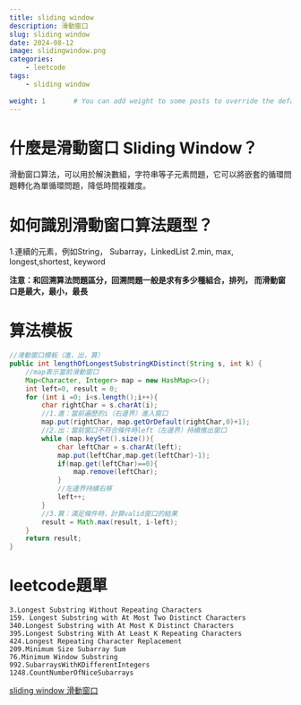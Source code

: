 ```yaml
---
title: sliding window
description: 滑動窗口
slug: sliding window
date: 2024-08-12
image: slidingwindow.png
categories:
    - leetcode
tags:
    - sliding window
    
weight: 1       # You can add weight to some posts to override the default sorting (date descending)
---
```


# 什麼是滑動窗口 Sliding Window？
滑動窗口算法，可以用於解決數組，字符串等子元素問題，它可以將嵌套的循環問題轉化為單循環問題，降低時間複雜度。

# 如何識別滑動窗口算法題型？
1.連續的元素，例如String， Subarray，LinkedList
2.min, max, longest,shortest, keyword

**注意：和回溯算法問題區分，回溯問題一般是求有多少種組合，排列，
而滑動窗口是最大，最小，最長**

# 算法模板
```java
//滑動窗口模板（進，出，算）
public int lengthOfLongestSubstringKDistinct(String s, int k) {
    //map表示當前滑動窗口
    Map<Character, Integer> map = new HashMap<>();
    int left=0, result = 0;
    for (int i =0; i<s.length();i++){
        char rightChar = s.charAt(i);
        //1.進：當前遍歷的i（右邊界）進入窗口
        map.put(rightChar, map.getOrDefault(rightChar,0)+1);
        //2.出：當前窗口不符合條件時left（左邊界）持續推出窗口
        while (map.keySet().size()){
            char leftChar = s.charAt(left);
            map.put(leftChar,map.get(leftChar)-1);
            if(map.get(leftChar)==0){
                map.remove(leftChar);
            }
            //左邊界持續右移
            left++;
        }
        //3.算：滿足條件時，計算valid窗口的結果
        result = Math.max(result, i-left);
    }
    return result;
} 
```

# leetcode題單
```
3.Longest Substring Without Repeating Characters
159. Longest Substring with At Most Two Distinct Characters
340.Longest Substring with At Most K Distinct Characters
395.Longest Substring With At Least K Repeating Characters
424.Longest Repeating Character Replacement
209.Minimum Size Subarray Sum
76.Minimum Window Substring
992.SubarraysWithKDifferentIntegers
1248.CountNumberOfNiceSubarrays

```
[sliding window 滑動窗口](https://docs.google.com/spreadsheets/d/1TovJdSfOYzjvczAjuC1BEtsYRzosvfC3iY6gQN_4Tyc/edit?usp=sharing)